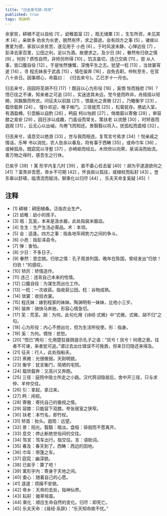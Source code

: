 ```yaml
---
title: "归去来兮辞-并序"
published: true
tags: 陶渊明
---
```


余家贫，耕植不足以自给 [1] 。幼稚盈室 [2] ，瓶无储粟 [3] ，生生所资，未见其术 [4] 。亲故多
劝余为长吏，脱然有怀，求之靡途。会有四方之事 [5] ，诸侯以惠爱为德，家叔以余贫苦，遂见用于
小邑 [6] 。于时风波未静，心惮远役 [7] ，彭泽去家百里，公田之利，足以为酒。故便求之。及少日
[8] ，眷然有归欤之情 [9] 。何则？质性自然，非矫厉所得 [10] 。饥冻虽切，违己交病 [11] 。尝
从人事，皆口腹自役 [12] 。于是怅然慷慨，深愧平生之志。犹望一稔 [13] ，当敛裳宵逝 [14] 。寻
程氏妹丧于武昌 [15] ，情在骏奔 [16] ，自免去职。仲秋至冬，在官八十余日。因事顺心，命篇曰：
《归去来兮》。乙巳岁十一月也。 

归去来兮，田园将芜胡不归 [17] ！既自以心为形役 [18] ，奚惆
怅而独悲 [19] ？悟已往之不谏，知来者之可追 [20] 。实迷途其未远，觉今是而昨非。舟摇摇以轻
飏，风飘飘而吹衣。问征夫以前路 [21] ，恨晨光之熹微 [22] 。乃瞻衡宇 [23] ，载欣载奔 [24] 。
僮仆欢迎，稚子候门。三径就荒 [25] ，松菊犹存。携幼入室，有酒盈樽。引壶觞以自酌 [26] ，眄庭
柯以怡颜 [27] 。倚南窗以寄傲 [28] ，审容膝之易安 [29] 。园日涉以成趣，门虽设而常关。策扶老
以流憩 [30] ，时矫首而遐观 [31] 。云无心以出岫，鸟倦飞而知还。景翳翳以将入，抚孤松而盘桓
[32] 。 

归去来兮，请息交以绝游 [33] 。世与我而相违，复驾言兮焉求 [34] ！悦亲戚之情话，乐琴
书以消忧。农人告余以春及，将有事于西畴 [35] 。或命巾车 [36] ，或棹孤舟。既窈窕以寻壑 [37]
，亦崎岖而经丘。木欣欣以向荣，泉涓涓而始流。善万物之得时，感吾生之行休。 

已矣乎 [38] ！寓
形宇内复几时 [39] ，曷不委心任去留 [40] ！胡为乎遑遑欲何之 [41] ？富贵非吾愿，帝乡不可期
[42] 。怀良辰以孤往，或植杖而耘耔 [43] 。登东皋以舒啸，临清流而赋诗。聊乘化以归尽 [44] ，
乐夫天命复奚疑 [45] ！

## 注释

- [1] 耕植：耕田植桑。泛指农业生产。 
- [2] 幼稚：幼小的孩子。 
- [3] 瓶：瓦瓮，本来是汲水器，此处指装米器皿。 
- [4] 生生：生产生活必需品。术：本领。 
- [5] 会：适逢。四方之事：指各地军阀势力之间的争斗。 
- [6] 小邑：指彭泽县令。 
- [7] 惮：害怕。 
- [8] 少日：不多日子。 
- [9] 眷然：思恋貌。归欤之情：孔子周游列国，晚年在陈国，曾经发出“归欤！归欤！”的感叹。 
- [10] 矫厉：矫情造作。
- [11] 违己：违背自己本来的性情。 
- [12] 口腹自役：为谋生而出仕工作。 
- [13] 一稔：一次收获。指收获公田。稔：谷物成熟。 
- [14] 敛裳：收拾衣裳。 
- [15] 程氏妹：嫁到程家的妹妹。陶渊明有一妹妹，比他小三岁。
- [16] 骏奔：骑快马奔驰，形容心情急切。 
- [17] 芜：荒芜。胡：为何。此句化用《诗经·式微》中“式微，式微，胡不归”之句。 
- [18] 心为形役：内心不想出仕，但为生活所役使。形：指身。 
- [19] 奚：为何。惆怅：悲愁。 
- [20] “悟已”两句：化用楚狂接舆提示孔子之语：“凤兮！凤兮！何德之衰。往者不可谏，来者犹可追。”谓过去出仕错误不可挽救，但来日归隐还来得及。 
- [21] 征夫：行人，此处指船夫。 
- [22] 熹微：光很微弱。天刚明貌。 
- [23] 衡宇：犹言衡门，简陋的宅院。 
- [24] 载欣载奔：又高兴又奔跑。 
- [25] 三径：庭院中隐士所走之小路。汉代蒋诩隐居后，舍中开三径，只与求仲、羊仲交往。 
- [26] 引：拿起，拿过来。 
- [27] 眄：闲视。 
- [28] 寄傲：寄托自己的傲视之情。 
- [29] 容膝：只能容下双膝。夸张居室之狭窄。 
- [30] 扶老：本竹名，即竹杖。 
- [31] 矫首：抬头。遐观：远望。
- [32] 景：阳光。翳翳：暗淡。盘桓：徘徊而不愿离开。 
- [33] 息交：停止断绝世俗间的交往。 
- [34] 驾言：驾车出行。指交往。言：语助词。 
- [35] 春及：春天到了。西畴：西边的田地。 
- [36] 巾车：带篷之车。 
- [37] 窈窕：幽深貌。 
- [38] 已矣乎：算了吧！ 
- [39] 寓形宇内：寄身于天地之间。 
- [40] 委心：随着自己的心愿。 
- [41] 遑遑：烦躁不安貌。 
- [42] 帝乡：天帝的去处，指神仙界。 
- [43] 耘耔：锄草培苗。 
- [44] 乘化：顺应生命自然的变化。归尽：即死亡。 
- [45] 乐夫天命：《易经·系辞》：“乐天知命故不忧。”
